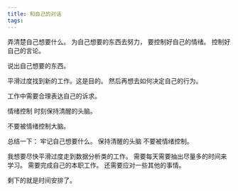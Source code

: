 ```yaml
---
title: 和自己的对话
tags:
---
```


弄清楚自己想要什么。
为自己想要的东西去努力，
要控制好自己的情绪。
控制好自己的言论。


说出自己想要的东西。

平滑过度找到新的工作。这是目的。
然后再想去如何决定自己的行为。

工作中需要合理表达自己的诉求。

情绪控制
时刻保持清醒的头脑。

不要被情绪控制大脑。

总结一下：
牢记自己想要什么。
保持清醒的头脑
不要被情绪控制。

我想要尽快平滑过度走到数据分析类的工作。
需要每天需要抽出尽量多的时间来学习。
需要完成自己的本职工作。
还需要应对一些其他的事情。

剩下的就是时间安排了。

